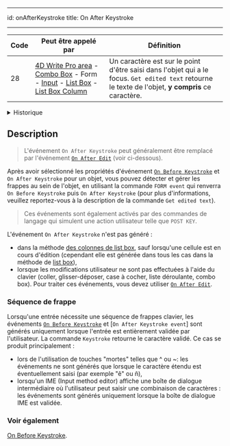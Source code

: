 - - -
id: onAfterKeystroke title: On After Keystroke
- - -

| Code | Peut être appelé par                                                                                                                                                                                                                                                       | Définition                                                                                                                                          |
| ---- | -------------------------------------------------------------------------------------------------------------------------------------------------------------------------------------------------------------------------------------------------------------------------- | --------------------------------------------------------------------------------------------------------------------------------------------------- |
| 28   | [4D Write Pro area](FormObjects/writeProArea_overview) - [Combo Box](FormObjects/comboBox_overview.md) - Form - [Input](FormObjects/input_overview.md) - [List Box](FormObjects/listbox_overview.md) - [List Box Column](FormObjects/listbox_overview.md#list-box-columns) | Un caractère est sur le point d'être saisi dans l'objet qui a le focus. `Get edited text` retourne le texte de l'objet, **y compris** ce caractère. |

<details><summary>Historique</summary>

| Version | Modifications                                                                           |
| ------- | --------------------------------------------------------------------------------------- |
| v18 R5  | - Support in non-enterable list boxes - The event is now triggered after IME validation |
</details>

## Description

> L'événement `On After Keystroke` peut généralement être remplacé par l'événement [`On After Edit`](onAfterEdit.md) (voir ci-dessous).

Après avoir sélectionné les propriétés d'événement [`On Before Keystroke`](onBeforeKeystroke.md) et `On After Keystroke` pour un objet, vous pouvez détecter et gérer les frappes au sein de l'objet, en utilisant la commande `FORM event` qui renverra `On Before Keystroke` puis `On After Keystroke` (pour plus d'informations, veuillez reportez-vous à la description de la commande `Get edited text`).

> Ces événements sont également activés par des commandes de langage qui simulent une action utilisateur telle que `POST KEY`.

L'événement `On After Keystroke` n'est pas généré :

- dans la méthode [des colonnes de list box](FormObjects/listbox_overview.md#list-box-columns), sauf lorsqu'une cellule est en cours d'édition (cependant elle est générée dans tous les cas dans la méthode de [list box](FormObjects/listbox_overview.md)),
- lorsque les modifications utilisateur ne sont pas effectuées à l'aide du clavier (coller, glisser-déposer, case à cocher, liste déroulante, combo box). Pour traiter ces événements, vous devez utiliser [`On After Edit`](onAfterEdit.md).

### Séquence de frappe

Lorsqu'une entrée nécessite une séquence de frappes clavier, les événements [`On Before Keystroke`](onBeforeKeystroke.md) et [`On After Keystroke event`] sont générés uniquement lorsque l'entrée est entièrement validée par l'utilisateur. La commande `Keystroke` retourne le caractère validé. Ce cas se produit principalement :

- lors de l'utilisation de touches "mortes" telles que ^ ou ~: les événements ne sont générés que lorsque le caractère étendu est éventuellement saisi (par exemple "ê" ou ñ),
- lorsqu'un IME (Input method editor) affiche une boîte de dialogue intermédiaire où l'utilisateur peut saisir une combinaison de caractères : les événements sont générés uniquement lorsque la boîte de dialogue IME est validée.

### Voir également

[On Before Keystroke](onBeforeKeystroke.md).
